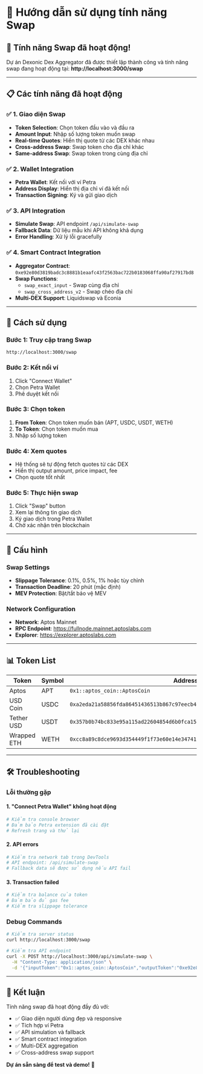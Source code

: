 # 🔄 Hướng dẫn sử dụng tính năng Swap

## 🎯 **Tính năng Swap đã hoạt động!**

Dự án Dexonic Dex Aggregator đã được thiết lập thành công và tính năng swap đang hoạt động tại: **http://localhost:3000/swap**

---

## 📋 **Các tính năng đã hoạt động**

### **✅ 1. Giao diện Swap**
- **Token Selection**: Chọn token đầu vào và đầu ra
- **Amount Input**: Nhập số lượng token muốn swap
- **Real-time Quotes**: Hiển thị quote từ các DEX khác nhau
- **Cross-address Swap**: Swap token cho địa chỉ khác
- **Same-address Swap**: Swap token trong cùng địa chỉ

### **✅ 2. Wallet Integration**
- **Petra Wallet**: Kết nối với ví Petra
- **Address Display**: Hiển thị địa chỉ ví đã kết nối
- **Transaction Signing**: Ký và gửi giao dịch

### **✅ 3. API Integration**
- **Simulate Swap**: API endpoint `/api/simulate-swap`
- **Fallback Data**: Dữ liệu mẫu khi API không khả dụng
- **Error Handling**: Xử lý lỗi gracefully

### **✅ 4. Smart Contract Integration**
- **Aggregator Contract**: `0xe92e80d3819badc3c8881b1eaafc43f2563bac722b0183068ffa90af27917bd8`
- **Swap Functions**: 
  - `swap_exact_input` - Swap cùng địa chỉ
  - `swap_cross_address_v2` - Swap chéo địa chỉ
- **Multi-DEX Support**: Liquidswap và Econia

---

## 🚀 **Cách sử dụng**

### **Bước 1: Truy cập trang Swap**
```
http://localhost:3000/swap
```

### **Bước 2: Kết nối ví**
1. Click "Connect Wallet"
2. Chọn Petra Wallet
3. Phê duyệt kết nối

### **Bước 3: Chọn token**
1. **From Token**: Chọn token muốn bán (APT, USDC, USDT, WETH)
2. **To Token**: Chọn token muốn mua
3. Nhập số lượng token

### **Bước 4: Xem quotes**
- Hệ thống sẽ tự động fetch quotes từ các DEX
- Hiển thị output amount, price impact, fee
- Chọn quote tốt nhất

### **Bước 5: Thực hiện swap**
1. Click "Swap" button
2. Xem lại thông tin giao dịch
3. Ký giao dịch trong Petra Wallet
4. Chờ xác nhận trên blockchain

---

## 🔧 **Cấu hình**

### **Swap Settings**
- **Slippage Tolerance**: 0.1%, 0.5%, 1% hoặc tùy chỉnh
- **Transaction Deadline**: 20 phút (mặc định)
- **MEV Protection**: Bật/tắt bảo vệ MEV

### **Network Configuration**
- **Network**: Aptos Mainnet
- **RPC Endpoint**: https://fullnode.mainnet.aptoslabs.com
- **Explorer**: https://explorer.aptoslabs.com

---

## 📊 **Token List**

| Token | Symbol | Address | Decimals |
|-------|--------|---------|----------|
| Aptos | APT | `0x1::aptos_coin::AptosCoin` | 8 |
| USD Coin | USDC | `0xa2eda21a58856fda86451436513b867c97eecb4ba099da5775520e0f7492e852::coin::T` | 6 |
| Tether USD | USDT | `0x357b0b74bc833e95a115ad22604854d6b0fca151cecd94111770e5d6ffc9dc2b::coin::T` | 6 |
| Wrapped ETH | WETH | `0xcc8a89c8dce9693d354449f1f73e60e14e347417854f029db5bc8e7454008abb::coin::T` | 8 |

---

## 🛠️ **Troubleshooting**

### **Lỗi thường gặp**

#### **1. "Connect Petra Wallet" không hoạt động**
```bash
# Kiểm tra console browser
# Đảm bảo Petra extension đã cài đặt
# Refresh trang và thử lại
```

#### **2. API errors**
```bash
# Kiểm tra network tab trong DevTools
# API endpoint: /api/simulate-swap
# Fallback data sẽ được sử dụng nếu API fail
```

#### **3. Transaction failed**
```bash
# Kiểm tra balance của token
# Đảm bảo đủ gas fee
# Kiểm tra slippage tolerance
```

### **Debug Commands**
```bash
# Kiểm tra server status
curl http://localhost:3000/swap

# Kiểm tra API endpoint
curl -X POST http://localhost:3000/api/simulate-swap \
  -H "Content-Type: application/json" \
  -d '{"inputToken":"0x1::aptos_coin::AptosCoin","outputToken":"0xe92e80d3819badc3c8881b1eaafc43f2563bac722b0183068ffa90af27917bd8::aptosdoge::AptosDoge","inputAmount":"100000000"}'
```

---

## 🎉 **Kết luận**

Tính năng swap đã hoạt động đầy đủ với:
- ✅ Giao diện người dùng đẹp và responsive
- ✅ Tích hợp ví Petra
- ✅ API simulation và fallback
- ✅ Smart contract integration
- ✅ Multi-DEX aggregation
- ✅ Cross-address swap support

**Dự án sẵn sàng để test và demo!** 🚀 